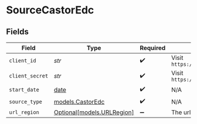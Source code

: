 # SourceCastorEdc


## Fields

| Field                                                                | Type                                                                 | Required                                                             | Description                                                          |
| -------------------------------------------------------------------- | -------------------------------------------------------------------- | -------------------------------------------------------------------- | -------------------------------------------------------------------- |
| `client_id`                                                          | *str*                                                                | :heavy_check_mark:                                                   | Visit `https://YOUR_REGION.castoredc.com/account/settings`           |
| `client_secret`                                                      | *str*                                                                | :heavy_check_mark:                                                   | Visit `https://YOUR_REGION.castoredc.com/account/settings`           |
| `start_date`                                                         | [date](https://docs.python.org/3/library/datetime.html#date-objects) | :heavy_check_mark:                                                   | N/A                                                                  |
| `source_type`                                                        | [models.CastorEdc](../models/castoredc.md)                           | :heavy_check_mark:                                                   | N/A                                                                  |
| `url_region`                                                         | [Optional[models.URLRegion]](../models/urlregion.md)                 | :heavy_minus_sign:                                                   | The url region given at time of registration                         |